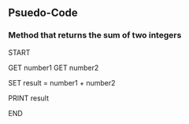 ## Psuedo-Code
### Method that returns the sum of two integers

START

GET number1
GET number2

SET result = number1 + number2

PRINT result

END